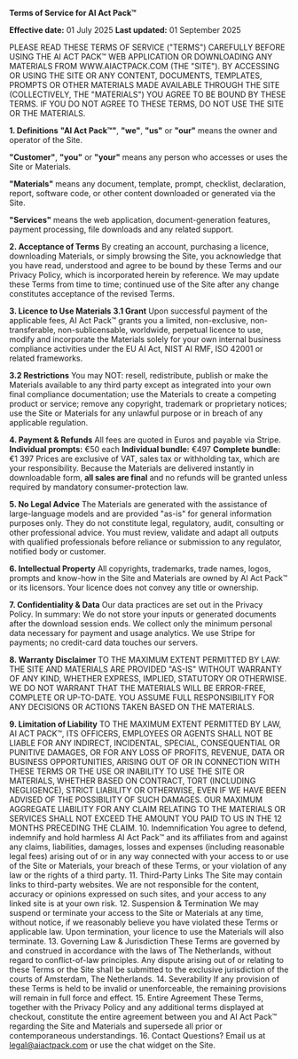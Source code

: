 **Terms of Service for AI Act Pack™**

**Effective date:** 01 July 2025
**Last updated:** 01 September 2025

PLEASE READ THESE TERMS OF SERVICE ("TERMS") CAREFULLY BEFORE USING THE AI ACT PACK™ WEB APPLICATION OR DOWNLOADING ANY MATERIALS FROM WWW.AIACTPACK.COM (THE "SITE"). BY ACCESSING OR USING THE SITE OR ANY CONTENT, DOCUMENTS, TEMPLATES, PROMPTS OR OTHER MATERIALS MADE AVAILABLE THROUGH THE SITE (COLLECTIVELY, THE "MATERIALS") YOU AGREE TO BE BOUND BY THESE TERMS. IF YOU DO NOT AGREE TO THESE TERMS, DO NOT USE THE SITE OR THE MATERIALS.

**1. Definitions**
	**"AI Act Pack™"**, **"we"**, **"us"** or **"our"** means the owner and operator of the Site.

  **"Customer"**, **"you"** or **"your"** means any person who accesses or uses the Site or Materials.

  **"Materials"** means any document, template, prompt, checklist, declaration, report, software code, or other content downloaded or generated via the Site.

  **"Services"** means the web application, document-generation features, payment processing, file downloads and any related support.

**2. Acceptance of Terms**
By creating an account, purchasing a licence, downloading Materials, or simply browsing the Site, you acknowledge that you have read, understood and agree to be bound by these Terms and our Privacy Policy, which is incorporated herein by reference. We may update these Terms from time to time; continued use of the Site after any change constitutes acceptance of the revised Terms.

**3. Licence to Use Materials**
**3.1 Grant**
Upon successful payment of the applicable fees, AI Act Pack™ grants you a limited, non-exclusive, non-transferable, non-sublicensable, worldwide, perpetual licence to use, modify and incorporate the Materials solely for your own internal business compliance activities under the EU AI Act, NIST AI RMF, ISO 42001 or related frameworks.

**3.2 Restrictions**
You may NOT:
resell, redistribute, publish or make the Materials available to any third party except as integrated into your own final compliance documentation;
use the Materials to create a competing product or service;
remove any copyright, trademark or proprietary notices;
use the Site or Materials for any unlawful purpose or in breach of any applicable regulation.

**4. Payment & Refunds**
All fees are quoted in Euros and payable via Stripe.
**Individual prompts:** €50 each
**Individual bundle:** €497
**Complete bundle:** €1 397
Prices are exclusive of VAT, sales tax or withholding tax, which are your responsibility.
Because the Materials are delivered instantly in downloadable form, **all sales are final** and no refunds will be granted unless required by mandatory consumer-protection law.

**5. No Legal Advice**
The Materials are generated with the assistance of large-language models and are provided "as-is" for general information purposes only. They do not constitute legal, regulatory, audit, consulting or other professional advice. You must review, validate and adapt all outputs with qualified professionals before reliance or submission to any regulator, notified body or customer.

**6. Intellectual Property**
All copyrights, trademarks, trade names, logos, prompts and know-how in the Site and Materials are owned by AI Act Pack™ or its licensors. Your licence does not convey any title or ownership.

**7. Confidentiality & Data**
Our data practices are set out in the Privacy Policy. In summary:
We do not store your inputs or generated documents after the download session ends.
We collect only the minimum personal data necessary for payment and usage analytics.
We use Stripe for payments; no credit-card data touches our servers.

**8. Warranty Disclaimer**
TO THE MAXIMUM EXTENT PERMITTED BY LAW:
THE SITE AND MATERIALS ARE PROVIDED "AS-IS" WITHOUT WARRANTY OF ANY KIND, WHETHER EXPRESS, IMPLIED, STATUTORY OR OTHERWISE.
WE DO NOT WARRANT THAT THE MATERIALS WILL BE ERROR-FREE, COMPLETE OR UP-TO-DATE.
YOU ASSUME FULL RESPONSIBILITY FOR ANY DECISIONS OR ACTIONS TAKEN BASED ON THE MATERIALS.

**9. Limitation of Liability**
TO THE MAXIMUM EXTENT PERMITTED BY LAW, AI ACT PACK™, ITS OFFICERS, EMPLOYEES OR AGENTS SHALL NOT BE LIABLE FOR ANY INDIRECT, INCIDENTAL, SPECIAL, CONSEQUENTIAL OR PUNITIVE DAMAGES, OR FOR ANY LOSS OF PROFITS, REVENUE, DATA OR BUSINESS OPPORTUNITIES, ARISING OUT OF OR IN CONNECTION WITH THESE TERMS OR THE USE OR INABILITY TO USE THE SITE OR MATERIALS, WHETHER BASED ON CONTRACT, TORT (INCLUDING NEGLIGENCE), STRICT LIABILITY OR OTHERWISE, EVEN IF WE HAVE BEEN ADVISED OF THE POSSIBILITY OF SUCH DAMAGES. OUR MAXIMUM AGGREGATE LIABILITY FOR ANY CLAIM RELATING TO THE MATERIALS OR SERVICES SHALL NOT EXCEED THE AMOUNT YOU PAID TO US IN THE 12 MONTHS PRECEDING THE CLAIM.
10. Indemnification
You agree to defend, indemnify and hold harmless AI Act Pack™ and its affiliates from and against any claims, liabilities, damages, losses and expenses (including reasonable legal fees) arising out of or in any way connected with your access to or use of the Site or Materials, your breach of these Terms, or your violation of any law or the rights of a third party.
11. Third-Party Links
The Site may contain links to third-party websites. We are not responsible for the content, accuracy or opinions expressed on such sites, and your access to any linked site is at your own risk.
12. Suspension & Termination
We may suspend or terminate your access to the Site or Materials at any time, without notice, if we reasonably believe you have violated these Terms or applicable law. Upon termination, your licence to use the Materials will also terminate.
13. Governing Law & Jurisdiction
These Terms are governed by and construed in accordance with the laws of The Netherlands, without regard to conflict-of-law principles. Any dispute arising out of or relating to these Terms or the Site shall be submitted to the exclusive jurisdiction of the courts of Amsterdam, The Netherlands.
14. Severability
If any provision of these Terms is held to be invalid or unenforceable, the remaining provisions will remain in full force and effect.
15. Entire Agreement
These Terms, together with the Privacy Policy and any additional terms displayed at checkout, constitute the entire agreement between you and AI Act Pack™ regarding the Site and Materials and supersede all prior or contemporaneous understandings.
16. Contact
Questions? Email us at legal@aiactpack.com or use the chat widget on the Site.
